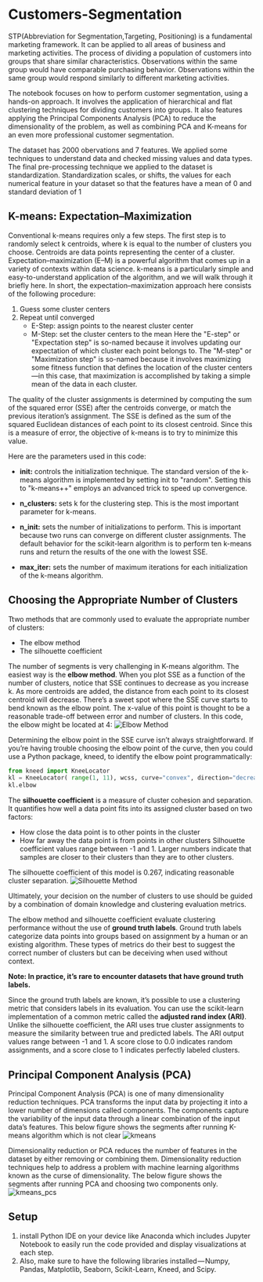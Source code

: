 # Customers-Segmentation
STP(Abbreviation for Segmentation,Targeting, Positioning) is a fundamental marketing framework. It can be applied to all areas of business and marketing activities. The process of dividing a population of customers into groups that share similar characteristics. Observations within the same group would have comparable purchasing behavior. Observations within the same group would respond similarly to different marketing activities.

The notebook focuses on how to perform customer segmentation, using a hands-on approach. It involves the application of hierarchical and flat clustering techniques for dividing customers into groups. It also features applying the Principal Components Analysis (PCA) to reduce the dimensionality of the problem, as well as combining PCA and K-means for an even more professional customer segmentation.

The dataset has 2000 obervations and 7 features. We applied some techniques to understand data and checked missing values and data types. The final pre-processing technique we applied to the dataset is standardization. Standardization scales, or shifts, the values for each numerical feature in your dataset so that the features have a mean of 0 and standard deviation of 1

## K-means: Expectation–Maximization
Conventional k-means requires only a few steps. The first step is to randomly select k centroids, where k is equal to the number of clusters you choose. Centroids are data points representing the center of a cluster.
Expectation–maximization (E–M) is a powerful algorithm that comes up in a variety of contexts within data science. k-means is a particularly simple and easy-to-understand application of the algorithm, and we will walk through it briefly here. In short, the expectation–maximization approach here consists of the following procedure:

1. Guess some cluster centers
2. Repeat until converged
   - E-Step: assign points to the nearest cluster center
   - M-Step: set the cluster centers to the mean
Here the "E-step" or "Expectation step" is so-named because it involves updating our expectation of which cluster each point belongs to. The "M-step" or "Maximization step" is so-named because it involves maximizing some fitness function that defines the location of the cluster centers—in this case, that maximization is accomplished by taking a simple mean of the data in each cluster.

The quality of the cluster assignments is determined by computing the sum of the squared error (SSE) after the centroids converge, or match the previous iteration’s assignment. The SSE is defined as the sum of the squared Euclidean distances of each point to its closest centroid. Since this is a measure of error, the objective of k-means is to try to minimize this value.

Here are the parameters used in this code:

- **init:** controls the initialization technique. The standard version of the k-means algorithm is implemented by setting init to "random". Setting this to "k-means++" employs an advanced trick to speed up convergence.

- **n_clusters:** sets k for the clustering step. This is the most important parameter for k-means.

- **n_init:** sets the number of initializations to perform. This is important because two runs can converge on different cluster assignments. The default behavior for the scikit-learn algorithm is to perform ten k-means runs and return the results of the one with the lowest SSE.

- **max_iter:** sets the number of maximum iterations for each initialization of the k-means algorithm.
## Choosing the Appropriate Number of Clusters
Ttwo methods that are commonly used to evaluate the appropriate number of clusters:
- The elbow method
- The silhouette coefficient

The number of segments is very challenging in K-means algorithm. The easiest way is the **elbow method**. When you plot SSE as a function of the number of clusters, notice that SSE continues to decrease as you increase k. As more centroids are added, the distance from each point to its closest centroid will decrease. There’s a sweet spot where the SSE curve starts to bend known as the elbow point. The x-value of this point is thought to be a reasonable trade-off between error and number of clusters.  In this code, the elbow might be located at 4: 
![Elbow Method](https://github.com/Hussein-Mazaar/Customers-Segmentation/blob/main/SSE.jpg)

Determining the elbow point in the SSE curve isn’t always straightforward. If you’re having trouble choosing the elbow point of the curve, then you could use a Python package, kneed, to identify the elbow point programmatically:

```python
from kneed import KneeLocator
kl = KneeLocator( range(1, 11), wcss, curve="convex", direction="decreasing")
kl.elbow
```
The **silhouette coefficient** is a measure of cluster cohesion and separation. It quantifies how well a data point fits into its assigned cluster based on two factors:
- How close the data point is to other points in the cluster
- How far away the data point is from points in other clusters
Silhouette coefficient values range between -1 and 1. Larger numbers indicate that samples are closer to their clusters than they are to other clusters.

The silhouette coefficient of this model is 0.267, indicating reasonable cluster separation.
![Silhouette Method](https://github.com/Hussein-Mazaar/Customers-Segmentation/blob/main/silhouette.jpg)

Ultimately, your decision on the number of clusters to use should be guided by a combination of domain knowledge and clustering evaluation metrics.

The elbow method and silhouette coefficient evaluate clustering performance without the use of **ground truth labels**. Ground truth labels categorize data points into groups based on assignment by a human or an existing algorithm. These types of metrics do their best to suggest the correct number of clusters but can be deceiving when used without context.

**Note: In practice, it’s rare to encounter datasets that have ground truth labels.**

Since the ground truth labels are known, it’s possible to use a clustering metric that considers labels in its evaluation. You can use the scikit-learn implementation of a common metric called the **adjusted rand index (ARI)**. Unlike the silhouette coefficient, the ARI uses true cluster assignments to measure the similarity between true and predicted labels. The ARI output values range between -1 and 1. A score close to 0.0 indicates random assignments, and a score close to 1 indicates perfectly labeled clusters.

## Principal Component Analysis (PCA)

Principal Component Analysis (PCA) is one of many dimensionality reduction techniques. PCA transforms the input data by projecting it into a lower number of dimensions called components. The components capture the variability of the input data through a linear combination of the input data’s features.
This below figure shows the segments after running K-means algorithm which is not clear 
![kmeans](https://github.com/Hussein-Mazaar/Customers-Segmentation/blob/main/kmeans_f.jpg)

Dimensionality reduction or PCA reduces the number of features in the dataset by either removing or combining them. Dimensionality reduction techniques help to address a problem with machine learning algorithms known as the curse of dimensionality. The below figure shows the segments after running PCA and choosing two components only.
![kmeans_pcs](https://github.com/Hussein-Mazaar/Customers-Segmentation/blob/main/kmeans_pca.jpg)




## Setup
1. install Python IDE on your device like Anaconda which includes Jupyter Notebook to easily run the code provided and display visualizations at each step. 
2. Also, make sure to have the following libraries installed — Numpy, Pandas, Matplotlib, Seaborn, Scikit-Learn, Kneed, and Scipy.


